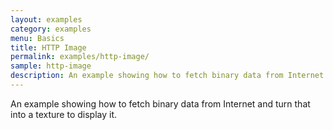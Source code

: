 ```yaml
---
layout: examples
category: examples
menu: Basics
title: HTTP Image
permalink: examples/http-image/
sample: http-image
description: An example showing how to fetch binary data from Internet and turn that into a texture to display it.
---
```


An example showing how to fetch binary data from Internet and turn that into a texture to display it.
